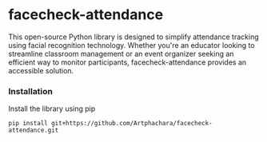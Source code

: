 # facecheck-attendance

This open-source Python library is designed to simplify attendance tracking using facial recognition technology. Whether you're an educator looking to streamline classroom management or an event organizer seeking an efficient way to monitor participants, facecheck-attendance provides an accessible solution.

### Installation

Install the library using pip

```commandline
pip install git+https://github.com/Artphachara/facecheck-attendance.git
```
